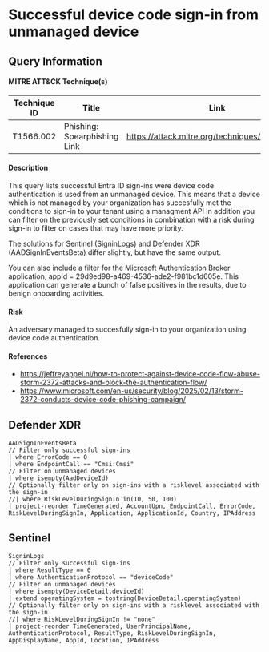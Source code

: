# Successful device code sign-in from unmanaged device

## Query Information

#### MITRE ATT&CK Technique(s)

| Technique ID | Title    | Link    |
| ---  | --- | --- |
| T1566.002 | Phishing: Spearphishing Link | https://attack.mitre.org/techniques/T1566/002/ |

#### Description
This query lists successful Entra ID sign-ins were device code authentication is used from an unmanaged device. This means that a device which is not managed by your organization has succesfully met the conditions to sign-in to your tenant using a managment API In addition you can filter on the previously set conditions in combination with a risk during sign-in to filter on cases that may have more priority.

The solutions for Sentinel (SigninLogs) and Defender XDR (AADSignInEventsBeta) differ slightly, but have the same output.

You can also include a filter for the Microsoft Authentication Broker application, appId = 29d9ed98-a469-4536-ade2-f981bc1d605e. This application can generate a bunch of false positives in the results, due to benign onboarding activities.

#### Risk
An adversary managed to succesfully sign-in to your organization using device code authentication.

#### References
- https://jeffreyappel.nl/how-to-protect-against-device-code-flow-abuse-storm-2372-attacks-and-block-the-authentication-flow/
- https://www.microsoft.com/en-us/security/blog/2025/02/13/storm-2372-conducts-device-code-phishing-campaign/

## Defender XDR
```KQL
AADSignInEventsBeta
// Filter only successful sign-ins
| where ErrorCode == 0
| where EndpointCall == "Cmsi:Cmsi"
// Filter on unmanaged devices
| where isempty(AadDeviceId)
// Optionally filter only on sign-ins with a risklevel associated with the sign-in
//| where RiskLevelDuringSignIn in(10, 50, 100)
| project-reorder TimeGenerated, AccountUpn, EndpointCall, ErrorCode, RiskLevelDuringSignIn, Application, ApplicationId, Country, IPAddress
```

## Sentinel
```KQL
SigninLogs
// Filter only successful sign-ins
| where ResultType == 0
| where AuthenticationProtocol == "deviceCode"
// Filter on unmanaged devices
| where isempty(DeviceDetail.deviceId)
| extend operatingSystem = tostring(DeviceDetail.operatingSystem)
// Optionally filter only on sign-ins with a risklevel associated with the sign-in
//| where RiskLevelDuringSignIn != "none"
| project-reorder TimeGenerated, UserPrincipalName, AuthenticationProtocol, ResultType, RiskLevelDuringSignIn, AppDisplayName, AppId, Location, IPAddress
```
